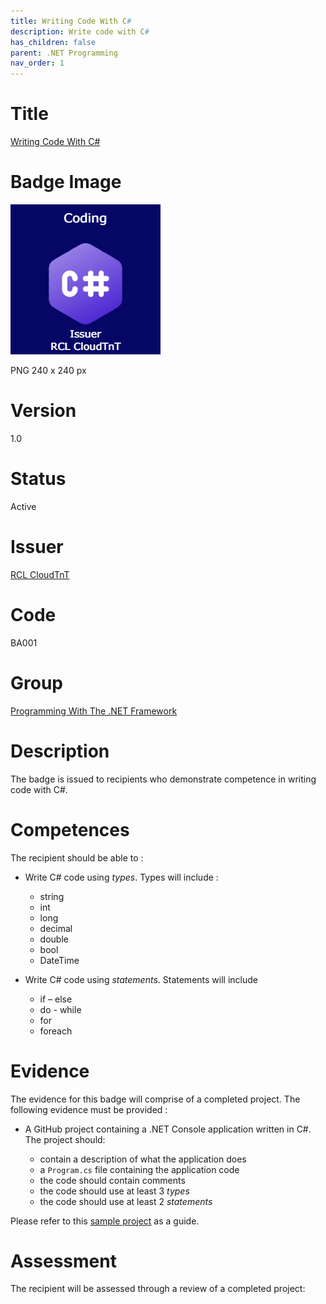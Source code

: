 ```yaml
---
title: Writing Code With C#
description: Write code with C#
has_children: false
parent: .NET Programming
nav_order: 1
---
```


# Title

[Writing Code With C#](./badgeClass/writing-code-with-csharp.json)

# Badge Image

![Writing Code With C#](./badgeClass/writing-code-with-csharp.png)

PNG 240 x 240 px

# Version

1.0

# Status

Active

# Issuer

[RCL CloudTnT](../issuer/profile.json)

# Code

BA001

# Group

[Programming With The .NET Framework](./net-programming.md)

# Description

The badge is issued to recipients who demonstrate competence in writing code with C#.

# Competences

The recipient should be able to :

- Write C# code using *types*. Types will include :
    - string
    - int
    - long
    - decimal
    - double
    - bool
    - DateTime

- Write C# code using *statements*. Statements will include

    - if – else
    - do - while
    - for
    - foreach

# Evidence

The evidence for this badge will comprise of a completed project. The following evidence must be provided :

- A GitHub project containing a .NET Console application written in C#. The project should:

    - contain a description of what the application does
    - a ``Program.cs`` file containing the application code
    - the code should contain comments
    - the code should use at least 3 *types*
    - the code should use at least 2 *statements*

Please refer to this [sample project]() as a guide.

# Assessment

The recipient will be assessed through a review of a completed project:
